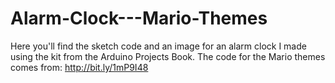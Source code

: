 Alarm-Clock---Mario-Themes
==========================

Here you'll find the sketch code and an image for an alarm clock I made using the kit from the Arduino Projects Book.  The code for the Mario themes comes from: http://bit.ly/1mP9I48
